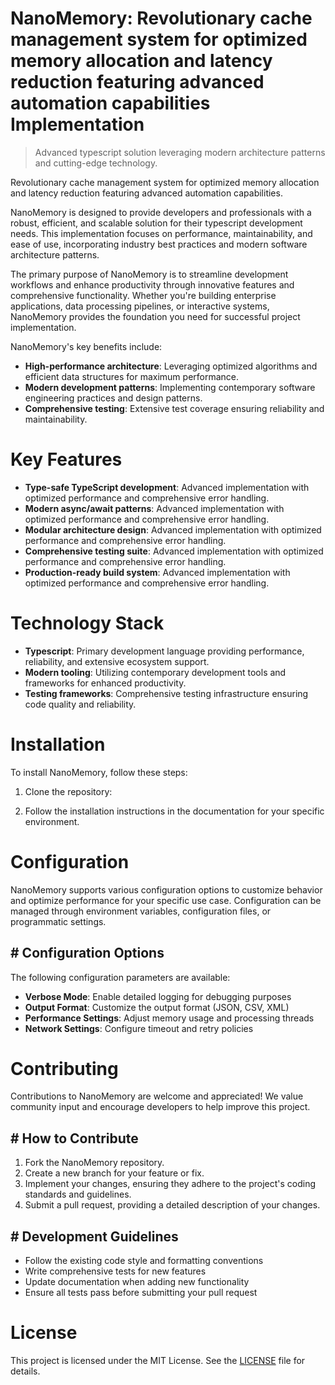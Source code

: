 <!-- fallback_NanoMemory_20250802204156_77387 -->

# NanoMemory: Revolutionary cache management system for optimized memory allocation and latency reduction featuring advanced automation capabilities Implementation
> Advanced typescript solution leveraging modern architecture patterns and cutting-edge technology.

Revolutionary cache management system for optimized memory allocation and latency reduction featuring advanced automation capabilities.

NanoMemory is designed to provide developers and professionals with a robust, efficient, and scalable solution for their typescript development needs. This implementation focuses on performance, maintainability, and ease of use, incorporating industry best practices and modern software architecture patterns.

The primary purpose of NanoMemory is to streamline development workflows and enhance productivity through innovative features and comprehensive functionality. Whether you're building enterprise applications, data processing pipelines, or interactive systems, NanoMemory provides the foundation you need for successful project implementation.

NanoMemory's key benefits include:

* **High-performance architecture**: Leveraging optimized algorithms and efficient data structures for maximum performance.
* **Modern development patterns**: Implementing contemporary software engineering practices and design patterns.
* **Comprehensive testing**: Extensive test coverage ensuring reliability and maintainability.

# Key Features

* **Type-safe TypeScript development**: Advanced implementation with optimized performance and comprehensive error handling.
* **Modern async/await patterns**: Advanced implementation with optimized performance and comprehensive error handling.
* **Modular architecture design**: Advanced implementation with optimized performance and comprehensive error handling.
* **Comprehensive testing suite**: Advanced implementation with optimized performance and comprehensive error handling.
* **Production-ready build system**: Advanced implementation with optimized performance and comprehensive error handling.

# Technology Stack

* **Typescript**: Primary development language providing performance, reliability, and extensive ecosystem support.
* **Modern tooling**: Utilizing contemporary development tools and frameworks for enhanced productivity.
* **Testing frameworks**: Comprehensive testing infrastructure ensuring code quality and reliability.

# Installation

To install NanoMemory, follow these steps:

1. Clone the repository:


2. Follow the installation instructions in the documentation for your specific environment.

# Configuration

NanoMemory supports various configuration options to customize behavior and optimize performance for your specific use case. Configuration can be managed through environment variables, configuration files, or programmatic settings.

## # Configuration Options

The following configuration parameters are available:

* **Verbose Mode**: Enable detailed logging for debugging purposes
* **Output Format**: Customize the output format (JSON, CSV, XML)
* **Performance Settings**: Adjust memory usage and processing threads
* **Network Settings**: Configure timeout and retry policies

# Contributing

Contributions to NanoMemory are welcome and appreciated! We value community input and encourage developers to help improve this project.

## # How to Contribute

1. Fork the NanoMemory repository.
2. Create a new branch for your feature or fix.
3. Implement your changes, ensuring they adhere to the project's coding standards and guidelines.
4. Submit a pull request, providing a detailed description of your changes.

## # Development Guidelines

* Follow the existing code style and formatting conventions
* Write comprehensive tests for new features
* Update documentation when adding new functionality
* Ensure all tests pass before submitting your pull request

# License

This project is licensed under the MIT License. See the [LICENSE](https://github.com/cerenyilmazjinx/NanoMemory/blob/main/LICENSE) file for details.
